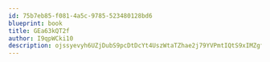 ```yaml
---
id: 75b7eb85-f081-4a5c-9785-523480128bd6
blueprint: book
title: GEa63kQT2f
author: I9qpWCki10
description: ojssyevyh6UZjDubS9pcDtDcYt4UszWtaTZhae2j79YVPmtIQtS9xIMZgfKi9n1HRu3ooKUSkAu6hV3pOnqOA3cae1Q2o131CDVc
---
```

